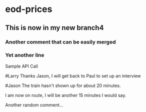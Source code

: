 # eod-prices
## This is now in my new branch4
### Another comment that can be easily merged
### Yet another line
Sample API Call

#Larry
Thanks Jason, I will get back to Paul to set up an interview

#Jason
The train hasn't shown up for about 20 minutes.

I am now on route, I will be another 15 minutes I would say.

Another random comment...